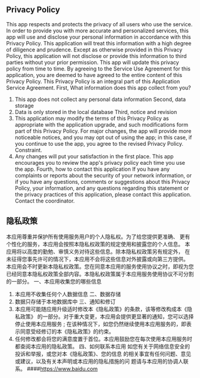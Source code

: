 ## Privacy Policy
This app respects and protects the privacy of all users who use the service. In order to provide you with more accurate and personalized services, this app will use and disclose your personal information in accordance with this Privacy Policy. This application will treat this information with a high degree of diligence and prudence. Except as otherwise provided in this Privacy Policy, this application will not disclose or provide this information to third parties without your prior permission. This app will update this privacy policy from time to time. By agreeing to the Service Use Agreement for this application, you are deemed to have agreed to the entire content of this Privacy Policy. This Privacy Policy is an integral part of this Application Service Agreement.
First, What information does this app collect from you?
1. This app does not collect any personal data information
Second, data storage
1. Data is only stored in the local database
Third, notice and revision
1. This application may modify the terms of this Privacy Policy as appropriate with the application upgrade, and such modifications form part of this Privacy Policy. For major changes, the app will provide more noticeable notices, and you may opt out of using the app; in this case, if you continue to use the app, you agree to the revised Privacy Policy. Constraint.
2. Any changes will put your satisfaction in the first place. This app encourages you to review the app's privacy policy each time you use the app.
Fourth, how to contact this application
If you have any complaints or reports about the security of your network information, or if you have any questions, comments or suggestions about this Privacy Policy, your information, and any questions regarding this statement or the privacy practices of this application, please contact this application. Contact the coordinator.
## 隐私政策
本应用尊重并保护所有使用服务用户的个人隐私权。为了给您提供更准确、 更有个性化的服务，本应用会按照本隐私权政策的规定使用和披露您的个人信息。 本应用将以高度的勤勉、审慎义务对待这些信息。除本隐私权政策另有规定外， 在未征得您事先许可的情况下，本应用不会将这些信息对外披露或向第三方提供。 本应用会不时更新本隐私权政策。您在同意本应用的服务使用协议之时，即视为您已经同意本隐私权政策全部内容。本隐私权政策属于本应用服务使用协议不可分割的一部分。
一、本应用收集您的哪些信息
1. 本应用不收集任何个人数据信息
二、数据存储
1. 数据只存储于本地数据库中
三、通知和修订
1. 本应用可能随应用升级适时修改本《隐私政策》的条款，该等修改构成本《隐私政策》 的一部分。对于重大变更，本应用会提供更显著的通知，您可以选择停止使用本应用服务 ; 在该种情况下，如您仍然继续使用本应用服务的，即表示同意受经修订的本《隐私政策》的约束。
2. 任何修改都会将您的满意度置于首位。本应用鼓励您在每次使用本应用服务时都查阅本应用的隐私政策。
四、如何联系本应用
如您有关于网络信息安全的投诉和举报，或您对本《隐私政策》、您的信息 的相关事宜有任何问题、意见或建议，以及有关本声明或本应用的隐私措施的问 题请与本应用的协调人联系。
####https://www.baidu.com
